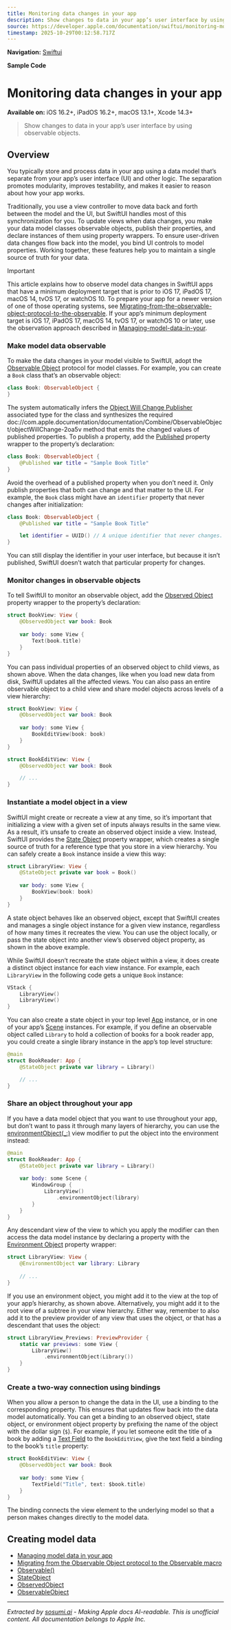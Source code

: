 ```yaml
---
title: Monitoring data changes in your app
description: Show changes to data in your app’s user interface by using observable objects.
source: https://developer.apple.com/documentation/swiftui/monitoring-model-data-changes-in-your-app
timestamp: 2025-10-29T00:12:58.717Z
---
```


**Navigation:** [Swiftui](/documentation/swiftui)

**Sample Code**

# Monitoring data changes in your app

**Available on:** iOS 16.2+, iPadOS 16.2+, macOS 13.1+, Xcode 14.3+

> Show changes to data in your app’s user interface by using observable objects.

## Overview

You typically store and process data in your app using a data model that’s separate from your app’s user interface (UI) and other logic. The separation promotes modularity, improves testability, and makes it easier to reason about how your app works.

Traditionally, you use a view controller to move data back and forth between the model and the UI, but SwiftUI handles most of this synchronization for you. To update views when data changes, you make your data model classes observable objects, publish their properties, and declare instances of them using property wrappers. To ensure user-driven data changes flow back into the model, you bind UI controls to model properties. Working together, these features help you to maintain a single source of truth for your data.

> [!IMPORTANT]
> This article explains how to observe model data changes in SwiftUI apps that have a minimum deployment target that is prior to iOS 17, iPadOS 17, macOS 14, tvOS 17, or watchOS 10. To prepare your app for a newer version of one of those operating systems, see [Migrating-from-the-observable-object-protocol-to-the-observable](/documentation/swiftui/migrating-from-the-observable-object-protocol-to-the-observable-macro). If your app’s minimum deployment target is iOS 17, iPadOS 17, macOS 14, tvOS 17, or watchOS 10 or later, use the observation approach described in [Managing-model-data-in-your](/documentation/swiftui/managing-model-data-in-your-app).

### Make model data observable

To make the data changes in your model visible to SwiftUI, adopt the [Observable Object](/documentation/Combine/ObservableObject) protocol for model classes. For example, you can create a `Book` class that’s an observable object:

```swift
class Book: ObservableObject {
}
```

The system automatically infers the [Object Will Change Publisher](/documentation/Combine/ObservableObject/ObjectWillChangePublisher) associated type for the class and synthesizes the required doc://com.apple.documentation/documentation/Combine/ObservableObject/objectWillChange-2oa5v method that emits the changed values of published properties. To publish a property, add the [Published](/documentation/Combine/Published) property wrapper to the property’s declaration:

```swift
class Book: ObservableObject {
    @Published var title = "Sample Book Title"
}
```

Avoid the overhead of a published property when you don’t need it. Only publish properties that both can change and that matter to the UI. For example, the `Book` class might have an `identifier` property that never changes after initialization:

```swift
class Book: ObservableObject {
    @Published var title = "Sample Book Title"

    let identifier = UUID() // A unique identifier that never changes.
}
```

You can still display the identifier in your user interface, but because it isn’t published, SwiftUI doesn’t watch that particular property for changes.

### Monitor changes in observable objects

To tell SwiftUI to monitor an observable object, add the [Observed Object](/documentation/swiftui/observedobject) property wrapper to the property’s declaration:

```swift
struct BookView: View {
    @ObservedObject var book: Book
    
    var body: some View {
        Text(book.title)
    }
}
```

You can pass individual properties of an observed object to child views, as shown above. When the data changes, like when you load new data from disk, SwiftUI updates all the affected views. You can also pass an entire observable object to a child view and share model objects across levels of a view hierarchy:

```swift
struct BookView: View {
    @ObservedObject var book: Book
    
    var body: some View {
        BookEditView(book: book)
    }
}

struct BookEditView: View {
    @ObservedObject var book: Book

    // ...
}
```

### Instantiate a model object in a view

SwiftUI might create or recreate a view at any time, so it’s important that initializing a view with a given set of inputs always results in the same view. As a result, it’s unsafe to create an observed object inside a view. Instead, SwiftUI provides the [State Object](/documentation/swiftui/stateobject) property wrapper, which creates a single source of truth for a reference type that you store in a view hierarchy. You can safely create a `Book` instance inside a view this way:

```swift
struct LibraryView: View {
    @StateObject private var book = Book()
    
    var body: some View {
        BookView(book: book)
    }
}
```

A state object behaves like an observed object, except that SwiftUI creates and manages a single object instance for a given view instance, regardless of how many times it recreates the view. You can use the object locally, or pass the state object into another view’s observed object property, as shown in the above example.

While SwiftUI doesn’t recreate the state object within a view, it does create a distinct object instance for each view instance. For example, each `LibraryView` in the following code gets a unique `Book` instance:

```swift
VStack {
    LibraryView()
    LibraryView()
}
```

You can also create a state object in your top level [App](/documentation/swiftui/app) instance, or in one of your app’s [Scene](/documentation/swiftui/scene) instances. For example, if you define an observable object called `Library` to hold a collection of books for a book reader app, you could create a single library instance in the app’s top level structure:

```swift
@main
struct BookReader: App {
    @StateObject private var library = Library()

    // ...
}
```

### Share an object throughout your app

If you have a data model object that you want to use throughout your app, but don’t want to pass it through many layers of hierarchy, you can use the [environmentObject(_:)](/documentation/swiftui/view/environmentobject(_:)) view modifier to put the object into the environment instead:

```swift
@main
struct BookReader: App {
    @StateObject private var library = Library()
    
    var body: some Scene {
        WindowGroup {
            LibraryView()
                .environmentObject(library)
        }
    }
}
```

Any descendant view of the view to which you apply the modifier can then access the data model instance by declaring a property with the [Environment Object](/documentation/swiftui/environmentobject) property wrapper:

```swift
struct LibraryView: View {
    @EnvironmentObject var library: Library
    
    // ...
}
```

If you use an environment object, you might add it to the view at the top of your app’s hierarchy, as shown above. Alternatively, you might add it to the root view of a subtree in your view hierarchy. Either way, remember to also add it to the preview provider of any view that uses the object, or that has a descendant that uses the object:

```swift
struct LibraryView_Previews: PreviewProvider {
    static var previews: some View {
        LibraryView()
            .environmentObject(Library())
    }
}
```

### Create a two-way connection using bindings

When you allow a person to change the data in the UI, use a binding to the corresponding property. This ensures that updates flow back into the data model automatically. You can get a binding to an observed object, state object, or environment object property by prefixing the name of the object with the dollar sign (`$`). For example, if you let someone edit the title of a book by adding a [Text Field](/documentation/swiftui/textfield) to the `BookEditView`, give the text field a binding to the book’s `title` property:

```swift
struct BookEditView: View {
    @ObservedObject var book: Book
    
    var body: some View {
        TextField("Title", text: $book.title)
    }
}
```

The binding connects the view element to the underlying model so that a person makes changes directly to the model data.

## Creating model data

- [Managing model data in your app](/documentation/swiftui/managing-model-data-in-your-app)
- [Migrating from the Observable Object protocol to the Observable macro](/documentation/swiftui/migrating-from-the-observable-object-protocol-to-the-observable-macro)
- [Observable()](/documentation/Observation/Observable())
- [StateObject](/documentation/swiftui/stateobject)
- [ObservedObject](/documentation/swiftui/observedobject)
- [ObservableObject](/documentation/Combine/ObservableObject)

---

*Extracted by [sosumi.ai](https://sosumi.ai) - Making Apple docs AI-readable.*
*This is unofficial content. All documentation belongs to Apple Inc.*
